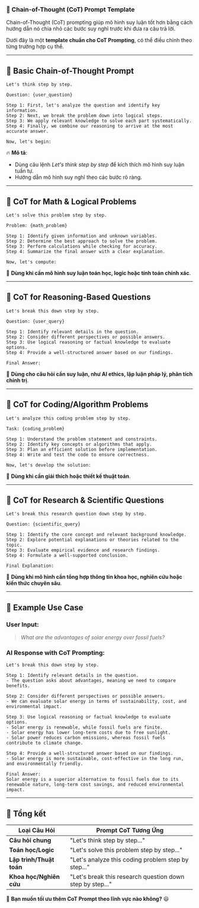 ### **🚀 Chain-of-Thought (CoT) Prompt Template**
Chain-of-Thought (CoT) prompting giúp mô hình suy luận tốt hơn bằng cách hướng dẫn nó chia nhỏ các bước suy nghĩ trước khi đưa ra câu trả lời.

Dưới đây là một **template chuẩn cho CoT Prompting**, có thể điều chỉnh theo từng trường hợp cụ thể.

---

## **🔹 Basic Chain-of-Thought Prompt**
```plaintext
Let's think step by step.

Question: {user_question}

Step 1: First, let's analyze the question and identify key information.
Step 2: Next, we break the problem down into logical steps.
Step 3: We apply relevant knowledge to solve each part systematically.
Step 4: Finally, we combine our reasoning to arrive at the most accurate answer.

Now, let's begin:
```
🔥 **Mô tả**:  
- Dùng câu lệnh *Let's think step by step* để kích thích mô hình suy luận tuần tự.  
- Hướng dẫn mô hình suy nghĩ theo các bước rõ ràng.  

---

## **🔹 CoT for Math & Logical Problems**
```plaintext
Let's solve this problem step by step.

Problem: {math_problem}

Step 1: Identify given information and unknown variables.
Step 2: Determine the best approach to solve the problem.
Step 3: Perform calculations while checking for accuracy.
Step 4: Summarize the final answer with a clear explanation.

Now, let's compute:
```
📌 **Dùng khi cần mô hình suy luận toán học, logic hoặc tính toán chính xác**.  

---

## **🔹 CoT for Reasoning-Based Questions**
```plaintext
Let's break this down step by step.

Question: {user_query}

Step 1: Identify relevant details in the question.
Step 2: Consider different perspectives or possible answers.
Step 3: Use logical reasoning or factual knowledge to evaluate options.
Step 4: Provide a well-structured answer based on our findings.

Final Answer:
```
📌 **Dùng cho câu hỏi cần suy luận, như AI ethics, lập luận pháp lý, phân tích chính trị**.  

---

## **🔹 CoT for Coding/Algorithm Problems**
```plaintext
Let's analyze this coding problem step by step.

Task: {coding_problem}

Step 1: Understand the problem statement and constraints.
Step 2: Identify key concepts or algorithms that apply.
Step 3: Plan an efficient solution before implementation.
Step 4: Write and test the code to ensure correctness.

Now, let's develop the solution:
```
📌 **Dùng khi cần giải thích hoặc thiết kế thuật toán**.  

---

## **🔹 CoT for Research & Scientific Questions**
```plaintext
Let's break this research question down step by step.

Question: {scientific_query}

Step 1: Identify the core concept and relevant background knowledge.
Step 2: Explore potential explanations or theories related to the topic.
Step 3: Evaluate empirical evidence and research findings.
Step 4: Formulate a well-supported conclusion.

Final Explanation:
```
📌 **Dùng khi mô hình cần tổng hợp thông tin khoa học, nghiên cứu hoặc kiến thức chuyên sâu**.  

---

## **🔹 Example Use Case**
### **User Input:**
> *What are the advantages of solar energy over fossil fuels?*

### **AI Response with CoT Prompting:**
```plaintext
Let's break this down step by step.

Step 1: Identify relevant details in the question.
- The question asks about advantages, meaning we need to compare benefits.

Step 2: Consider different perspectives or possible answers.
- We can evaluate solar energy in terms of sustainability, cost, and environmental impact.

Step 3: Use logical reasoning or factual knowledge to evaluate options.
- Solar energy is renewable, while fossil fuels are finite.
- Solar energy has lower long-term costs due to free sunlight.
- Solar power reduces carbon emissions, whereas fossil fuels contribute to climate change.

Step 4: Provide a well-structured answer based on our findings.
- Solar energy is more sustainable, cost-effective in the long run, and environmentally friendly.

Final Answer:
Solar energy is a superior alternative to fossil fuels due to its renewable nature, long-term cost savings, and reduced environmental impact.
```

---

## **📌 Tổng kết**
| **Loại Câu Hỏi** | **Prompt CoT Tương Ứng** |
|-----------------|----------------------|
| **Câu hỏi chung** | "Let's think step by step..." |
| **Toán học/Logic** | "Let's solve this problem step by step..." |
| **Lập trình/Thuật toán** | "Let's analyze this coding problem step by step..." |
| **Khoa học/Nghiên cứu** | "Let's break this research question down step by step..." |

🚀 **Bạn muốn tối ưu thêm CoT Prompt theo lĩnh vực nào không?** 😃